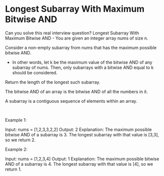 # Longest Subarray With Maximum Bitwise AND

Can you solve this real interview question? Longest Subarray With Maximum Bitwise AND - You are given an integer array nums of size n.

Consider a non-empty subarray from nums that has the maximum possible bitwise AND.

 * In other words, let k be the maximum value of the bitwise AND of any subarray of nums. Then, only subarrays with a bitwise AND equal to k should be considered.

Return the length of the longest such subarray.

The bitwise AND of an array is the bitwise AND of all the numbers in it.

A subarray is a contiguous sequence of elements within an array.

 

Example 1:


Input: nums = [1,2,3,3,2,2]
Output: 2
Explanation:
The maximum possible bitwise AND of a subarray is 3.
The longest subarray with that value is [3,3], so we return 2.


Example 2:


Input: nums = [1,2,3,4]
Output: 1
Explanation:
The maximum possible bitwise AND of a subarray is 4.
The longest subarray with that value is [4], so we return 1.